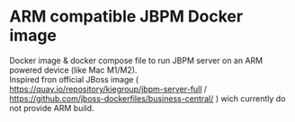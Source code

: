 # ARM compatible JBPM Docker image

Docker image & docker compose file to run JBPM server on an ARM powered device (like Mac M1/M2).  
Inspired fron official JBoss image ( <https://quay.io/repository/kiegroup/jbpm-server-full> / <https://github.com/jboss-dockerfiles/business-central/> ) wich currently do not provide ARM build.
